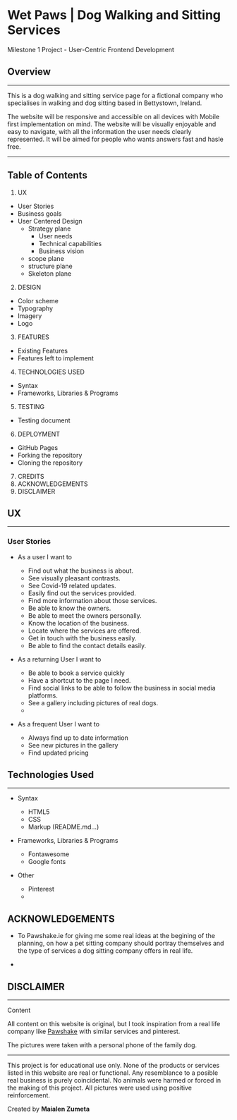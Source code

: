 # **Wet Paws** | Dog Walking and Sitting Services
Milestone 1 Project - User-Centric Frontend Development 

## Overview

---

This is a dog walking and sitting service page for a fictional company
who specialises in walking and dog sitting based in Bettystown, Ireland.

The website will be responsive and accessible on all devices with Mobile first 
implementation on mind. The website will be visually enjoyable and easy to navigate,
with all the information the user needs clearly represented. It will be aimed for people
who wants answers fast and hasle free.

---

## Table of Contents
1. UX
- User Stories
- Business goals
- User Centered Design
    - Strategy plane
        - User needs
        - Technical capabilities
        - Business vision
    - scope plane
    - structure plane
    - Skeleton plane
2. DESIGN
- Color scheme
- Typography
- Imagery
- Logo
3. FEATURES
- Existing Features
- Features left to implement
4. TECHNOLOGIES USED
- Syntax
- Frameworks, Libraries & Programs
5. TESTING
- Testing document
6. DEPLOYMENT
- GitHub Pages
- Forking the repository
- Cloning the repository
7. CREDITS
8. ACKNOWLEDGEMENTS
9. DISCLAIMER


## UX

---

### User Stories

- As a user I want to
    - Find out what the business is about.
    - See visually pleasant contrasts.
    - See Covid-19 related updates.
    - Easily find out the services provided.
    - Find more information about those services.
    - Be able to know the owners.
    - Be able to meet the owners personally.
    - Know the location of the business.
    - Locate where the services are offered.
    - Get in touch with the business easily.
    - Be able to find the contact details easily.

- As a returning User I want to 
    - Be able to book a service quickly 
    - Have a shortcut to the page I need.
    - Find social links to be able to follow the business in social media platforms.
    - See a gallery including pictures of real dogs.
    - 

- As a frequent User I want to
    - Always find up to date information
    - See new pictures in the gallery
    - Find updated pricing
    










## Technologies Used
---
- Syntax
    - HTML5
    - CSS
    - Markup (README.md...)


- Frameworks, Libraries & Programs
    - Fontawesome
    - Google fonts

- Other
    - Pinterest
    - 

## ACKNOWLEDGEMENTS

- To Pawshake.ie for giving me some real ideas at the begining of the planning, on how a pet sitting company should portray themselves and 
the type of services a dog sitting company offers in real life.

- 


## DISCLAIMER
---
Content

All content on this website is original, but I took inspiration from a real life company  like 
[Pawshake](https://www.pawshake.ie/) with similar services and pinterest.


The pictures were taken with a personal phone of the family dog.

---
This project is for educational use only. None of the products or services listed
in this website are real or functional. Any resemblance to a posible real business is purely coincidental.
No animals were harmed or forced in the making of this project. All pictures were used
using positive reinforcement.

Created by **Maialen Zumeta**
